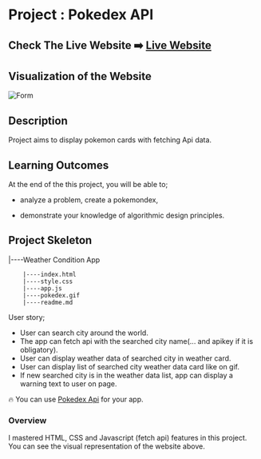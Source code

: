 # Project : Pokedex API

## Check The Live Website ➡️ [Live Website](https://skycooper.github.io/PokedexAPI/)

## Visualization of the Website

![Form](https://github.com/SkyCooper/WeatherApp/blob/main/WeatherApp.gif)

## Description
Project aims to display pokemon cards with fetching Api data.

## Learning Outcomes

At the end of the this project, you will be able to;

- analyze a problem, create a pokemondex,

- demonstrate your knowledge of algorithmic design principles.

   

## Project Skeleton 

|----Weather Condition App

        |----index.html  
        |----style.css   
        |----app.js
        |----pokedex.gif
        |----readme.md 

User story;

  - User can search city around the world.
  - The app can fetch api with the searched city name(... and apikey if it is obligatory).
  - User can display weather data of searched city in weather card.
  - User can display list of searched city weather data card like on gif.
  - If new searched city is in the weather data list, app can display a warning text to user on page.

🔥 You can use [Pokedex Api](https://pokeapi.co/api/v2/pokemon) for your app. 

### Overview
I mastered HTML, CSS and Javascript (fetch api) features in this project. You can see the visual representation of the website above.

